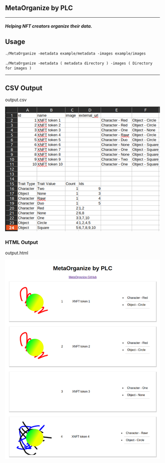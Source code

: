 ## MetaOrganize by PLC

---

##### Helping NFT creators organize their data.


## Usage 

    ./MetaOrganize -metadata example/metadata -images example/images

    ./MetaOrganize -metadata ( metadata directory ) -images ( Directory for images ) 

---


## CSV Output
output.csv 

![Output CSV](https://raw.githubusercontent.com/developerPLC/MetaOrganize/main/screenshots/example.png)


### HTML Output 
output.html

![Output HTML](https://raw.githubusercontent.com/developerPLC/MetaOrganize/main/screenshots/HTMLout.png)